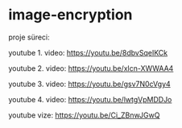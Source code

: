 # image-encryption

 

proje süreci:

youtube 1. video: https://youtu.be/8dbvSqeIKCk

youtube 2. video: https://youtu.be/xlcn-XWWAA4

youtube 3. video: https://youtu.be/gsv7N0cVgy4

youtube 4. video: https://youtu.be/lwtgVpMDDJo

youtube vize: https://youtu.be/Ci_ZBnwJGwQ

